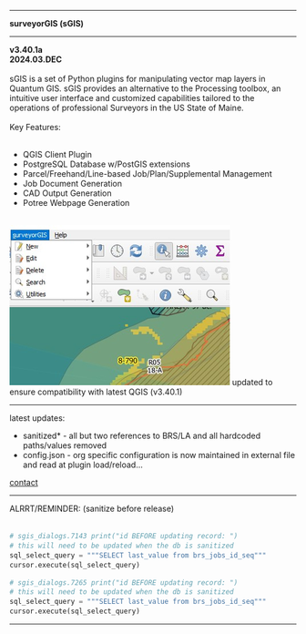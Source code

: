 <hr><b>surveyorGIS (sGIS)<hr>
v3.40.1a <br>
2024.03.DEC</b><br><br>
sGIS is a set of Python plugins for manipulating vector map layers in Quantum GIS.  sGIS provides an alternative to the Processing toolbox, an intuitive user interface and customized capabilities tailored to the operations of professional Surveyors in the US State of Maine.<br><br>
Key Features:<br><br>
<ul>
  <li>QGIS Client Plugin</li>
  <li>PostgreSQL Database w/PostGIS extensions</li>
  <li>Parcel/Freehand/Line-based Job/Plan/Supplemental Management</li>
  <li>Job Document Generation</li>
  <li>CAD Output Generation</li>
  <li>Potree Webpage Generation</li>
</ul>
<br>
<img src="./images/sgisSnap.jpg">
updated to ensure compatibility with latest QGIS (v3.40.1)<br>
<hr>
latest updates:
<ul>
<li>sanitized* - all but two references to BRS/LA and all hardcoded paths/values removed</li>
<li>config.json - org specific configuration is now maintained in external file and read at plugin load/reload...</ul>
<b></b><a href=mailto:t.schmaltz@brsmaine.com>contact</a></b>
<hr>ALRRT/REMINDER: (sanitize before release)<br><br>

```python
# sgis_dialogs.7143 print("id BEFORE updating record: ")
# this will need to be updated when the db is sanitized
sql_select_query = """SELECT last_value from brs_jobs_id_seq"""
cursor.execute(sql_select_query)
```

```python
# sgis_dialogs.7265 print("id BEFORE updating record: ")
# this will need to be updated when the db is sanitized
sql_select_query = """SELECT last_value from brs_jobs_id_seq"""
cursor.execute(sql_select_query)
```
<hr>
